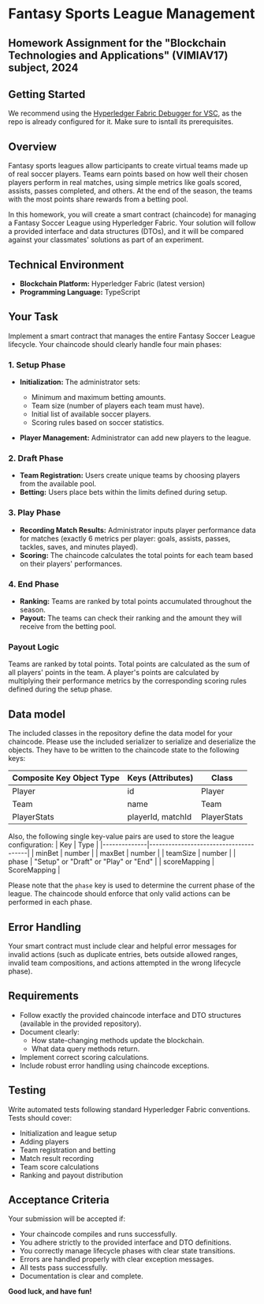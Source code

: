 # Fantasy Sports League Management 
## Homework Assignment for the "Blockchain Technologies and Applications" (VIMIAV17) subject, 2024

## Getting Started
We recommend using the [Hyperledger Fabric Debugger for VSC](https://marketplace.visualstudio.com/items?itemName=Spydra.hyperledger-fabric-debugger), as the repo is already configured for it. Make sure to isntall its prerequisites.

## Overview

Fantasy sports leagues allow participants to create virtual teams made up of real soccer players. Teams earn points based on how well their chosen players perform in real matches, using simple metrics like goals scored, assists, passes completed, and others. At the end of the season, the teams with the most points share rewards from a betting pool.

In this homework, you will create a smart contract (chaincode) for managing a Fantasy Soccer League using Hyperledger Fabric. Your solution will follow a provided interface and data structures (DTOs), and it will be compared against your classmates' solutions as part of an experiment.

## Technical Environment

- **Blockchain Platform:** Hyperledger Fabric (latest version)
- **Programming Language:** TypeScript

## Your Task

Implement a smart contract that manages the entire Fantasy Soccer League lifecycle. Your chaincode should clearly handle four main phases:

### 1. Setup Phase

- **Initialization:** The administrator sets:
  - Minimum and maximum betting amounts.
  - Team size (number of players each team must have).
  - Initial list of available soccer players.
  - Scoring rules based on soccer statistics.

- **Player Management:** Administrator can add new players to the league.

### 2. Draft Phase

- **Team Registration:** Users create unique teams by choosing players from the available pool.
- **Betting:** Users place bets within the limits defined during setup.

### 3. Play Phase

- **Recording Match Results:** Administrator inputs player performance data for matches (exactly 6 metrics per player: goals, assists, passes, tackles, saves, and minutes played).
- **Scoring:** The chaincode calculates the total points for each team based on their players' performances.

### 4. End Phase

- **Ranking:** Teams are ranked by total points accumulated throughout the season.
- **Payout:** The teams can check their ranking and the amount they will receive from the betting pool.

### Payout Logic

Teams are ranked by total points. Total points are calculated as the sum of all players' points in the team. A player's points are calculated by multiplying their performance metrics by the corresponding scoring rules defined during the setup phase. 


## Data model
The included classes in the repository define the data model for your chaincode. Please use the included serializer to serialize and deserialize the objects. They have to be written to the chaincode state to the following keys:

| Composite Key Object Type | Keys (Attributes) | Class       |
|---------------------------|-------------------|-------------|
| Player                    | id                | Player      |
| Team                      | name              | Team        |
| PlayerStats               | playerId, matchId | PlayerStats |

Also, the following single key-value pairs are used to store the league configuration:
| Key          | Type                                  |
|--------------|---------------------------------------|
| minBet       | number                                |
| maxBet       | number                                |
| teamSize     | number                                |
| phase        | "Setup" or "Draft" or "Play" or "End" |
| scoreMapping | ScoreMapping                          |

Please note that the `phase` key is used to determine the current phase of the league. The chaincode should enforce that only valid actions can be performed in each phase.

## Error Handling

Your smart contract must include clear and helpful error messages for invalid actions (such as duplicate entries, bets outside allowed ranges, invalid team compositions, and actions attempted in the wrong lifecycle phase).

## Requirements

- Follow exactly the provided chaincode interface and DTO structures (available in the provided repository).
- Document clearly:
  - How state-changing methods update the blockchain.
  - What data query methods return.
- Implement correct scoring calculations.
- Include robust error handling using chaincode exceptions.

## Testing

Write automated tests following standard Hyperledger Fabric conventions. Tests should cover:

- Initialization and league setup
- Adding players
- Team registration and betting
- Match result recording
- Team score calculations
- Ranking and payout distribution

## Acceptance Criteria

Your submission will be accepted if:

- Your chaincode compiles and runs successfully.
- You adhere strictly to the provided interface and DTO definitions.
- You correctly manage lifecycle phases with clear state transitions.
- Errors are handled properly with clear exception messages.
- All tests pass successfully.
- Documentation is clear and complete.

**Good luck, and have fun!**
